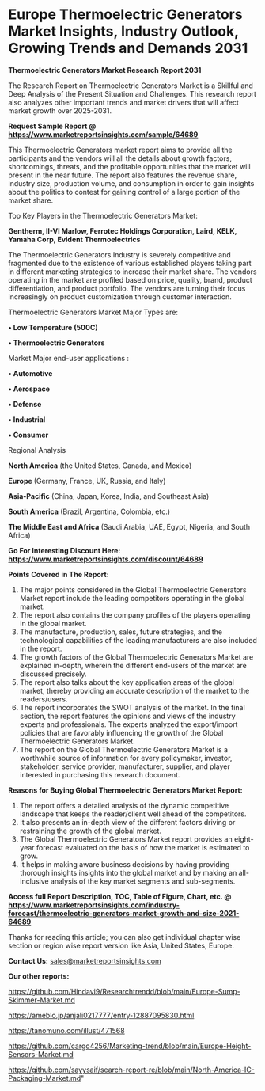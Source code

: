 # Europe Thermoelectric Generators Market Insights, Industry Outlook, Growing Trends and Demands 2031

<strong>Thermoelectric Generators Market Research Report 2031</strong>

The Research Report on Thermoelectric Generators Market is a Skillful and Deep Analysis of the Present Situation and Challenges. This research report also analyzes other important trends and market drivers that will affect market growth over 2025-2031.

<strong>Request Sample Report @ <a href=https://www.marketreportsinsights.com/sample/64689>https://www.marketreportsinsights.com/sample/64689</a></strong>

This Thermoelectric Generators market report aims to provide all the participants and the vendors will all the details about growth factors, shortcomings, threats, and the profitable opportunities that the market will present in the near future. The report also features the revenue share, industry size, production volume, and consumption in order to gain insights about the politics to contest for gaining control of a large portion of the market share.

Top Key Players in the Thermoelectric Generators Market:

<strong>Gentherm, II-VI Marlow, Ferrotec Holdings Corporation, Laird, KELK, Yamaha Corp, Evident Thermoelectrics</strong>

The Thermoelectric Generators Industry is severely competitive and fragmented due to the existence of various established players taking part in different marketing strategies to increase their market share. The vendors operating in the market are profiled based on price, quality, brand, product differentiation, and product portfolio. The vendors are turning their focus increasingly on product customization through customer interaction.

Thermoelectric Generators Market Major Types are:

<strong>• Low Temperature (500C)

• Thermoelectric Generators</strong>

Market Major end-user applications :

<strong>• Automotive

• Aerospace

• Defense

• Industrial

• Consumer</strong>

Regional Analysis

</u><strong><b>North America</b></strong> (the United States, Canada, and Mexico)

<strong><b>Europe </b></strong>(Germany, France, UK, Russia, and Italy)

<strong><b>Asia-Pacific</b></strong> (China, Japan, Korea, India, and Southeast Asia)

<strong><b>South America</b></strong> (Brazil, Argentina, Colombia, etc.)

<strong><b>The Middle East and Africa</b></strong> (Saudi Arabia, UAE, Egypt, Nigeria, and South Africa)

<strong>Go For Interesting Discount Here: <a href=https://www.marketreportsinsights.com/discount/64689>https://www.marketreportsinsights.com/discount/64689</a></strong>

<strong>Points Covered in The Report:</strong>
<ol>
  <li>The major points considered in the Global Thermoelectric Generators Market report include the leading competitors operating in the global market.</li>
  <li>The report also contains the company profiles of the players operating in the global market.</li>
  <li>The manufacture, production, sales, future strategies, and the technological capabilities of the leading manufacturers are also included in the report.</li>
  <li>The growth factors of the Global Thermoelectric Generators Market are explained in-depth, wherein the different end-users of the market are discussed precisely.</li>
  <li>The report also talks about the key application areas of the global market, thereby providing an accurate description of the market to the readers/users.</li>
  <li>The report incorporates the SWOT analysis of the market. In the final section, the report features the opinions and views of the industry experts and professionals. The experts analyzed the export/import policies that are favorably influencing the growth of the Global Thermoelectric Generators Market.</li>
  <li>The report on the Global Thermoelectric Generators Market is a worthwhile source of information for every policymaker, investor, stakeholder, service provider, manufacturer, supplier, and player interested in purchasing this research document.</li>
</ol>
<strong>Reasons for Buying Global Thermoelectric Generators Market Report:</strong>

<ol>
  <li>The report offers a detailed analysis of the dynamic competitive landscape that keeps the reader/client well ahead of the competitors.</li>
  <li>It also presents an in-depth view of the different factors driving or restraining the growth of the global market.</li>
  <li>The Global Thermoelectric Generators Market report provides an eight-year forecast evaluated on the basis of how the market is estimated to grow.</li>
  <li>It helps in making aware business decisions by having providing thorough insights insights into the global market and by making an all-inclusive analysis of the key market segments and sub-segments.</li>
</ol>
<strong>Access full Report Description, TOC, Table of Figure, Chart, etc. @ <a href=https://www.marketreportsinsights.com/industry-forecast/thermoelectric-generators-market-growth-and-size-2021-64689>https://www.marketreportsinsights.com/industry-forecast/thermoelectric-generators-market-growth-and-size-2021-64689</a></strong>


Thanks for reading this article; you can also get individual chapter wise section or region wise report version like Asia, United States, Europe.

<strong>Contact Us:</strong>
sales@marketreportsinsights.com

<strong>Our other reports:</strong>

<a href=https://github.com/Hindavi9/Researchtrendd/blob/main/Europe-Sump-Skimmer-Market.md>https://github.com/Hindavi9/Researchtrendd/blob/main/Europe-Sump-Skimmer-Market.md</a>

<a href=https://ameblo.jp/anjali0217777/entry-12887095830.html>https://ameblo.jp/anjali0217777/entry-12887095830.html</a>

<a href=https://tanomuno.com/illust/471568>https://tanomuno.com/illust/471568</a>

<a href=https://github.com/cargo4256/Marketing-trend/blob/main/Europe-Height-Sensors-Market.md>https://github.com/cargo4256/Marketing-trend/blob/main/Europe-Height-Sensors-Market.md</a>

<a href=https://github.com/sayysaif/search-report-re/blob/main/North-America-IC-Packaging-Market.md>https://github.com/sayysaif/search-report-re/blob/main/North-America-IC-Packaging-Market.md</a>"
